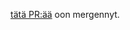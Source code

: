 [tätä PR:ää](https://github.com/sevonj/miniprojekti/commit/de194dea7369d4e34b0c5a649c49c593170fac24) oon mergennyt.
